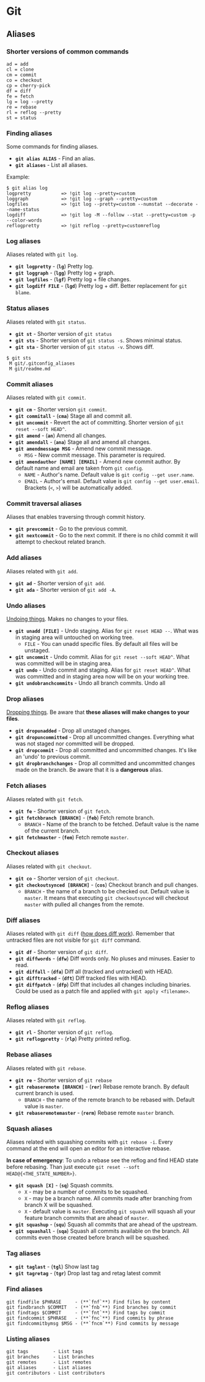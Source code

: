 # Git

## Aliases

### Shorter versions of common commands

```
ad = add
cl = clone
cm = commit
co = checkout
cp = cherry-pick
df = diff
fe = fetch
lg = log --pretty
re = rebase
rl = reflog --pretty
st = status
```

### Finding aliases

Some commands for finding aliases.

- **`git alias ALIAS`** - Find an alias.
- **`git aliases`** - List all aliases.

Example:
```
$ git alias log
logpretty           => !git log --pretty=custom
loggraph            => !git log --graph --pretty=custom
logfiles            => !git log --pretty=custom --numstat --decorate --name-status
logdiff             => !git log -M --follow --stat --pretty=custom -p --color-words
reflogpretty        => !git reflog --pretty=customreflog
```

### Log aliases

Aliases related with `git log`.

- **`git logpretty`** - (**`lg`**) Pretty log.
- **`git loggraph`** - (**`lgg`**) Pretty log + graph.
- **`git logfiles`** - (**`lgf`**) Pretty log + file changes.
- **`git logdiff FILE`** - (**`lgd`**) Pretty log + diff. Better replacement for `git blame`.

### Status aliases

Aliases related with `git status`.

- **`git st`** - Shorter version of `git status`
- **`git sts`** - Shorter version of `git status -s`. Shows minimal status.
- **`git sta`** - Shorter version of `git status -v`. Shows diff.

```
$ git sts
 M git/.gitconfig_aliases
 M git/readme.md
```

### Commit aliases

Aliases related with `git commit`.

- **`git cm`** - Shorter version `git commit`.
- **`git commitall`** - (**`cma`**) Stage all and commit all.
- **`git uncommit`** - Revert the act of committing. Shorter version of `git reset --soft HEAD^`.
- **`git amend`** - (**`an`**) Amend all changes.
- **`git amendall`** - (**`ana`**) Stage all and amend all changes.
- **`git amendmessage MSG`** - Amend new commit message.
    - `MSG` - New commit message. This parameter is required.
- **`git amendauthor [NAME] [EMAIL]`** - Amend new commit author. By default name and email are taken from `git config`.
    - `NAME` - Author's name. Default value is `git config --get user.name`.
    - `EMAIL` - Author's email. Default value is `git config --get user.email`. Brackets (`<`, `>`) will be automatically added.

### Commit traversal aliases

Aliases that enables traversing through commit history.

- **`git prevcommit`** - Go to the previous commit.
- **`git nextcommit`** - Go to the next commit. If there is no child commit it will attempt to checkout related branch.

### Add aliases

Aliases related with `git add`.

- **`git ad`** - Shorter version of `git add`.
- **`git ada`** - Shorter version of `git add -A`.

### Undo aliases

[Undoing things](http://stackoverflow.com/a/2846154/2284884). Makes no changes to your files.

- **`git unadd [FILE]`** - Undo staging. Alias for `git reset HEAD --`. What was in staging area will untouched on working tree.
    - `FILE` - You can unadd specific files. By default all files will be unstaged.
- **`git uncommit`** - Undo commit. Alias for `git reset --soft HEAD^`. What was committed will be in staging area.
- **`git undo`** - Undo commit and staging. Alias for `git reset HEAD^`. What was committed and in staging area now will be on your working tree.
- **`git undobranchcommits`** - Undo all branch commits. Undo all

### Drop aliases

[Dropping things](https://www.atlassian.com/git/tutorials/undoing-changes/git-reset). Be aware that **these aliases will make changes to your files**.

- **`git dropunadded`** - Drop all unstaged changes.
- **`git dropuncommitted`** - Drop all uncommitted changes. Everything what was not staged nor committed will be dropped.
- **`git dropcommit`** - Drop all committed and uncommitted changes. It's like an 'undo' to previous commit.
- **`git dropbranchchanges`** - Drop all committed and uncommitted changes made on the branch. Be aware that it is a **dangerous** alias.

### Fetch aliases

Aliases related with `git fetch`.

- **`git fe`** - Shorter version of `git fetch`.
- **`git fetchbranch [BRANCH]`** - (**`feb`**) Fetch remote branch.
    - `BRANCH` - Name of the branch to be fetched. Default value is the name of the current branch.
- **`git fetchmaster`** - (**`fem`**) Fetch remote `master`.

### Checkout aliases

Aliases related with `git checkout`.

- **`git co`** - Shorter version of `git checkout`.
- **`git checkoutsynced [BRANCH]`** - (**`cos`**) Checkout branch and pull changes.
    - `BRANCH` - the name of a branch to be checked out. Default value is `master`. It means that executing `git checkoutsynced` will checkout `master` with pulled all changes from the remote.

### Diff aliases

Aliases related with `git diff` ([how does diff work](http://stackoverflow.com/a/1587952/2284884)). Remember that untracked files are not visible for `git diff` command.

- **`git df`** - Shorter version of `git diff`.
- **`git diffwords`** - (**`dfw`**) Diff words only. No pluses and minuses. Easier to read.
- **`git diffall`** - (**`dfa`**) Diff all (tracked and untracked) with HEAD.
- **`git difftracked`** - (**`dft`**) Diff tracked files with HEAD.
- **`git diffpatch`** - (**`dfp`**) Diff that includes all changes including binaries. Could be used as a patch file and applied with `git apply <filename>`.

### Reflog aliases

Aliases related with `git reflog`.

- **`git rl`** - Shorter version of `git reflog`.
- **`git reflogpretty`** - (**`rlp`**) Pretty printed reflog.

### Rebase aliases

Aliases related with `git rebase`.

- **`git re`** - Shorter version of `git rebase`
- **`git rebaseremote [BRANCH]`** - (**`rer`**) Rebase remote branch. By default current branch is used.
    - `BRANCH` - the name of the remote branch to be rebased with. Default value is `master`.  
- **`git rebaseremotemaster`** - (**`rerm`**) Rebase remote `master` branch.

### Squash aliases

Aliases related with squashing commits with `git rebase -i`. Every command at the end will open an editor for an interactive rebase.

**In case of emergency**: To undo a rebase see the reflog and find HEAD state before rebasing. Than just execute `git reset --soft HEAD@{<THE_STATE_NUMBER>}`.

- **`git squash [X]`** - (**`sq`**) Squash commits.
    - `X` - may be a number of commits to be squashed.
    - `X` - may be a branch name. All commits made after branching from branch X will be squashed.
    - `X` - default value is `master`. Executing `git squash` will squash all your feature branch commits that are ahead of `master`.
- **`git squashup`** - (**`squ`**) Squash all commits that are ahead of the upstream.
- **`git squashall`** - (**`sqa`**) Squash all commits available on the branch. All commits even those created before branch will be squashed.

### Tag aliases


- **`git taglast`**  - (**`tgl`**) Show last tag
- **`git tagretag`** - (**`tgr`**) Drop last tag and retag latest commit


### Find aliases

```
git findfile $PHRASE     - (**`fnf`**) Find files by content
git findbranch $COMMIT   - (**`fnb`**) Find branches by commit
git findtags $COMMIT     - (**`fnt`**) Find tags by commit
git findcommit $PHRASE   - (**`fnc`**) Find commits by phrase
git findcommitbymsg $MSG - (**`fncm`**) Find commits by message
```

### Listing aliases

```
git tags         - List tags
git branches     - List branches
git remotes      - List remotes
git aliases      - List aliases
git contributors - List contributors
```
